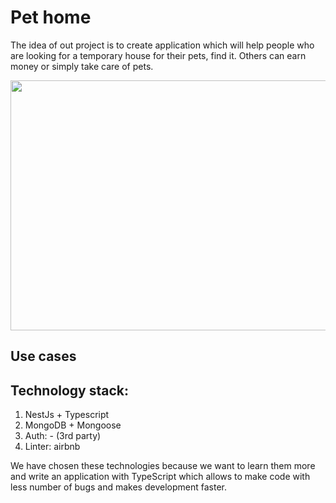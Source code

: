 # Pet home
The idea of out project is to create application which will help people who are looking for a temporary house for their pets, find it. Others can earn money or simply take care of pets.

<p align="center">
  <img width="800" height="400" src="https://media.istockphoto.com/photos/domestic-pets-hanging-over-white-website-banner-picture-id1006322426?k=20&m=1006322426&s=612x612&w=0&h=4vcbsebs6CWO_kQCj441e80w9e9QtK2HxK208TkGmSo=">
</p>

## Use cases

## Technology stack:
1. NestJs + Typescript
2. MongoDB + Mongoose
3. Auth: - (3rd party)
4. Linter: airbnb

We have chosen these technologies because we want to learn them more and write an application with TypeScript which allows to make code with less number of bugs and makes development faster.
